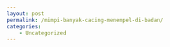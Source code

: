 ```yaml
---
layout: post
permalink: /mimpi-banyak-cacing-menempel-di-badan/
categories:
    - Uncategorized
---
```


